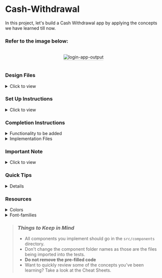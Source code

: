 # Cash-Withdrawal
In this project, let's build a Cash Withdrawal app by applying the concepts we have learned till now.

### Refer to the image below:

<br/>
<div style="text-align: center;">
<img src="https://assets.ccbp.in/frontend/content/react-js/cash-withdrawal-output-v2.gif" alt="login-app-output" style="max-width:50%;box-shadow:0 2.8px 2.2px rgba(0, 0, 0, 0.12)">
</div>
<br/>

### Design Files

<details>
<summary>Click to view</summary>

- [Extra Small (Size < 576px), Small (Size >= 576px)](https://assets.ccbp.in/frontend/content/react-js/login-sm-output.png)
- [Medium (Size >= 768px), Large (Size >= 992px) and Extra Large (Size >= 1200px)](https://assets.ccbp.in/frontend/content/react-js/login-lg-output.png)

</details>

### Set Up Instructions

<details>
<summary>Click to view</summary>

- Download dependencies by running `npm install`
- Start up the app using `npm start`
</details>

### Completion Instructions

<details>
<summary>Functionality to be added</summary>
<br/>

The app must have the following functionalities

- Initially, the balance should be **2000** rupees.
- When a denomination is clicked, then the respective value should be deducted from the balance available.
- The **CashWithdrawal** component receives the **denominationsList** as a prop. It consists of a list of denomination objects with the following properties in each denomination object
      - id : Number
      - value : Number 

</details>

<details>
<summary>Implementation Files</summary>
<br/>

Use these files to complete the implementation:

  - src/components/CashWithdrawal/index.js
  - src/components/CashWithdrawal/index.css
  - src/components/DenominationItem/index.js
  - src/components/DenominationItem/index.css

</details>

### Important Note

<details>
<summary>Click to view</summary>
<br/>
**The following instructions are required for the tests to pass**

- Achieve the given layout using only Class Component
</details>

### Quick Tips
<details>
   - The string method slice() extracts a section of a string and returns it as a new string, without modifying the original string,
   - 1.const text = "The quick brown fox";
   - 2.console.log(text.slice(0, 3)); // The
   - 3.console.log(text.slice(2, 3)); // e
 - You can use the cursor CSS property to specify the mouse cursor to be displayed when pointing over an element,
   -  cursor: pointer;
 - You can use the below outline CSS property for buttons and input elements to remove the highlighting when the elements are clicked,
   -  outline: none;
</details>

### Resources

<details>
<summary>Colors</summary>

<br/>

<div style="background-color:  #150b3e; width: 150px; padding: 10px; color: black">Hex: #150b3e</div>
<div style="background-color: #c7d2fe ; width: 150px; padding: 10px; color: white">Hex: #c7d2fe</div>
<div style="background-color:  #7c3aed; width: 150px; padding: 10px; color: black">Hex: #7c3aed</div>
<div style="background-color: #d4d2db; width: 150px; padding: 10px; color: white">Hex: #d4d2db</div>
<div style="background-color: #585076;width: 150px; padding: 10px; color: black">Hex:  #585076</div>
<div style="background-color: #382f5a; width: 150px; padding: 10px; color: white">Hex: #382f5a</div>
<div style="background-color: #c4c4c4; width: 150px; padding: 10px; color: white">Hex: #c4c4c4</div>

</details>

<details>
<summary>Font-families</summary>

- Roboto

</details>

> ### _Things to Keep in Mind_
>
> - All components you implement should go in the `src/components` directory.
> - Don't change the component folder names as those are the files being imported into the tests.
> - **Do not remove the pre-filled code**
> - Want to quickly review some of the concepts you’ve been learning? Take a look at the Cheat Sheets.
